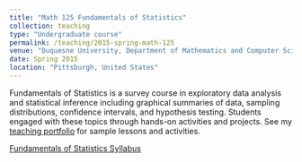 ```yaml
---
title: "Math 125 Fundamentals of Statistics"
collection: teaching
type: "Undergraduate course"
permalink: /teaching/2015-spring-math-125
venue: "Duquesne University, Department of Mathematics and Computer Science"
date: Spring 2015
location: "Pittsburgh, United States"
---
```


Fundamentals of Statistics is a survey course in exploratory data analysis and statistical inference including graphical summaries of data, sampling distributions, confidence intervals, and hypothesis testing. Students engaged with these topics through hands-on activities and projects. See my <a href="https://lisasteaching.github.io/DuquesneProf/fundamentals_stats/" target="_blank">teaching portfolio</a> for sample lessons and activities.<br/>

<a href="https://lisasteaching.github.io/DuquesneProf/portfolio_teaching/fundamentals_stats/syllabus-MATH-125.pdf" target="_blank">Fundamentals of Statistics Syllabus</a> 
